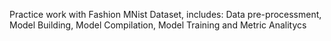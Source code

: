 Practice work with Fashion MNist Dataset, includes: Data pre-processment, Model Building, Model Compilation, Model Training and Metric Analitycs
